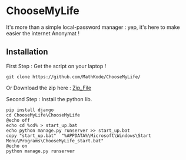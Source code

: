 # ChooseMyLife
It's more than a simple local-password manager : yep, it's here to make easier the internet Anonymat !

## Installation 

First Step : Get the script on your laptop !
```
git clone https://github.com/MathKode/ChooseMyLife/
```
Or Download the zip here : [Zip_File](https://github.com/MathKode/ChooseMyLife/archive/refs/heads/main.zip)


Second Step : Install the python lib.

```
pip install django
cd ChooseMyLife\ChooseMyLife
@echo off
echo cd %cd% > start_up.bat
echo python manage.py runserver >> start_up.bat
copy "start_up.bat"  "%APPDATA%\Microsoft\Windows\Start Menu\Programs\ChooseMyLife_start.bat"
@echo on
python manage.py runserver
```
